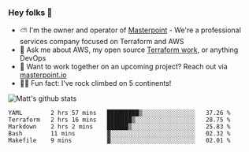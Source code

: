 

### Hey folks 👋

- ⛅️ I'm the owner and operator of [Masterpoint](https://masterpoint.io) - We're a professional services company focused on Terraform and AWS
- 💬 Ask me about AWS, my open source [Terraform work](https://github.com/masterpointio?q=terraform&type=&language=hcl), or anything DevOps
- 🔨 Want to work together on an upcoming project? Reach out via [masterpoint.io](https://masterpoint.io)
- 🧗‍♂️ Fun fact: I've rock climbed on 5 continents! 


![Matt's github stats](https://github-readme-stats.vercel.app/api?username=Gowiem&count_private=true&theme=cobalt&show_icons=true)

<!--START_SECTION:waka-->
```text
YAML        2 hrs 57 mins   █████████▒░░░░░░░░░░░░░░░   37.26 % 
Terraform   2 hrs 16 mins   ███████▒░░░░░░░░░░░░░░░░░   28.75 % 
Markdown    2 hrs 2 mins    ██████▒░░░░░░░░░░░░░░░░░░   25.83 % 
Bash        11 mins         ▓░░░░░░░░░░░░░░░░░░░░░░░░   02.32 % 
Makefile    9 mins          ▓░░░░░░░░░░░░░░░░░░░░░░░░   02.01 % 
```
<!--END_SECTION:waka-->

